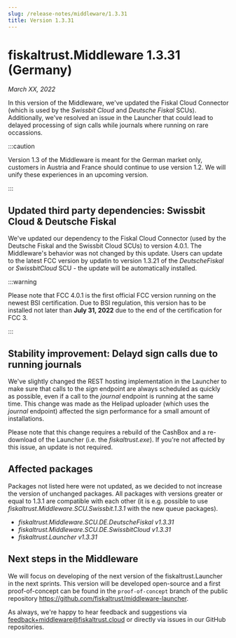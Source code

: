 ```yaml
---
slug: /release-notes/middleware/1.3.31
title: Version 1.3.31
---
```


# fiskaltrust.Middleware 1.3.31 (Germany)
_March XX, 2022_

In this version of the Middleware, we've updated the Fiskal Cloud Connector (which is used by the _Swissbit Cloud_ and _Deutsche Fiskal_ SCUs). Additionally, we've resolved an issue in the Launcher that could lead to delayed processing of sign calls while journals where running on rare occassions. 

:::caution

Version 1.3 of the Middleware is meant for the German market only, customers in Austria and France should continue to use version 1.2. We will unify these experiences in an upcoming version.

:::

## Updated third party dependencies: Swissbit Cloud & Deutsche Fiskal
We've updated our dependency to the Fiskal Cloud Connector (used by the Deutsche Fiskal and the Swissbit Cloud SCUs) to version 4.0.1. The Middleware's behavior was not changed by this update. Users can update to the latest FCC version by updatin to version 1.3.21 of the _DeutscheFiskal_ or _SwissbitCloud_ SCU - the update will be automatically installed.

:::warning

Please note that FCC 4.0.1 is the first official FCC version running on the newest BSI certification. Due to BSI regulation, this version has to be installed not later than **July 31, 2022** due to the end of the certification for FCC 3.

:::

## Stability improvement: Delayd sign calls due to running journals
We've slightly changed the REST hosting implementation in the Launcher to make sure that calls to the _sign_ endpoint are always scheduled as quickly as possible, even if a call to the _journal_ endpoint is running at the same time. This change was made as the Helipad uploader (which uses the _journal_ endpoint) affected the sign performance for a small amount of installations. 

Please note that this change requires a rebuild of the CashBox and a re-download of the Launcher (i.e. the _fiskaltrust.exe_). If you're not affected by this issue, an update is not required.


## Affected packages

Packages not listed here were not updated, as we decided to not increase the version of unchanged packages. All packages with versions greater or equal to 1.3.1 are compatible with each other (it is e.g. possible to use _fiskaltrust.Middleware.SCU.Swissbit.1.3.1_ with the new queue packages).

- _fiskaltrust.Middleware.SCU.DE.DeutscheFiskal v1.3.31_
- _fiskaltrust.Middleware.SCU.DE.SwissbitCloud v1.3.31_
- _fiskaltrust.Launcher v1.3.31_
## Next steps in the Middleware
We will focus on developing of the next version of the fiskaltrust.Launcher in the next sprints.
This version will be developed open-source and a first proof-of-concept can be found in the `proof-of-concept` branch of the public repository https://github.com/fiskaltrust/middleware-launcher.

As always, we're happy to hear feedback and suggestions via [feedback+middleware@fiskaltrust.cloud](mailto:feedback+middleware@fiskaltrust.cloud) or directly via issues in our GitHub repositories.
